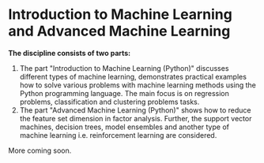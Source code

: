 # Introduction to Machine Learning and Advanced Machine Learning
**The discipline consists of two parts:**
1. The part "Introduction to Machine Learning (Python)" discusses different types of machine learning, demonstrates practical examples how to solve various problems with machine learning methods using the Python programming language. The main focus is on regression problems, classification and clustering problems tasks.
2. The part "Advanced Machine Learning (Python)" shows how to reduce the feature set dimension in factor analysis. Further, the support vector machines, decision trees, model ensembles and another type of machine learning i.e. reinforcement learning are considered.

More coming soon.
